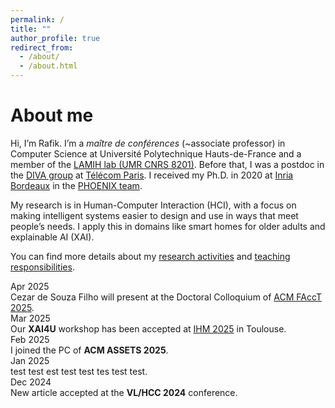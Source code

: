 ```yaml
---
permalink: /
title: ""
author_profile: true
redirect_from:
  - /about/
  - /about.html
---
```


About me
======

Hi, I’m Rafik. I’m a *maître de conférences* (~associate professor) in Computer Science at Université Polytechnique Hauts-de-France and a member of the [LAMIH lab (UMR CNRS 8201)](https://www.uphf.fr/lamih). Before that, I was a postdoc in the [DIVA group](https://diva.telecom-paristech.fr/) at [Télécom Paris](https://www.telecom-paris.fr/). I received my Ph.D. in 2020 at [Inria Bordeaux](https://www.inria.fr/fr/centre-inria-universite-bordeaux) in the [PHOENIX team](http://phoenix.inria.fr/).

My research is in Human-Computer Interaction (HCI), with a focus on making intelligent systems easier to design and use in ways that meet people’s needs. I apply this in domains like smart homes for older adults and explainable AI (XAI).

You can find more details about my [research activities](/research/) and [teaching responsibilities](/teaching/).

<div class="news-list">
  <div class="news-item">
    <div class="news-date">Apr 2025</div>
    <div class="news-text">Cezar de Souza Filho will present at the Doctoral Colloquium of <a href="https://facctconference.org/" target="_blank">ACM FAccT 2025</a>.</div>
  </div>

  <div class="news-item">
    <div class="news-date">Mar 2025</div>
    <div class="news-text">Our <strong>XAI4U</strong> workshop has been accepted at <a href="https://ihm2025.afihm.org/" target="_blank">IHM 2025</a> in Toulouse.</div>
  </div>

  <div class="news-item">
    <div class="news-date">Feb 2025</div>
    <div class="news-text">I joined the PC of <strong>ACM ASSETS 2025</strong>.</div>
  </div>

  <div class="news-item">
    <div class="news-date">Jan 2025</div>
    <div class="news-text">test test est test test tes test test.</div>
  </div>

  <div class="news-item">
    <div class="news-date">Dec 2024</div>
    <div class="news-text">New article accepted at the <strong>VL/HCC 2024</strong> conference.</div>
  </div>
</div>












